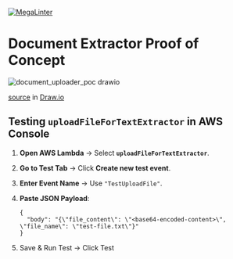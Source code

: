 [![MegaLinter](https://github.com/flexion/document-extractor-poc/actions/workflows/megalinter.yml/badge.svg)](https://github.com/flexion/document-extractor-poc/actions/workflows/megalinter.yml)
<!--
[![OpenSSF Scorecard](https://api.scorecard.dev/projects/github.com/flexion/document-extractor-poc/badge)](https://scorecard.dev/viewer/?uri=github.com/flexion/document-extractor-poc)
-->

# Document Extractor Proof of Concept

![document_uploader_poc drawio](docs/document_uploader_poc.drawio.png)

[source](https://drive.google.com/file/d/1Ev9UzL8j8pEjpyM0r93MwGahs8yXCajJ/view?usp=drive_link) in [Draw.io](https://draw.io/)


## Testing `uploadFileForTextExtractor` in AWS Console

1. **Open AWS Lambda** → Select **`uploadFileForTextExtractor`**.
2. **Go to Test Tab** → Click **Create new test event**.
3. **Enter Event Name** → Use `"TestUploadFile"`.
4. **Paste JSON Payload**:

   ```
   {
     "body": "{\"file_content\": \"<base64-encoded-content>\", \"file_name\": \"test-file.txt\"}"
   }
   ```
5. Save & Run Test → Click Test
